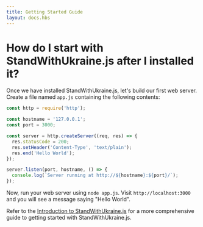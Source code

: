 ```yaml
---
title: Getting Started Guide
layout: docs.hbs
---
```


# How do I start with StandWithUkraine.js after I installed it?

Once we have installed StandWithUkraine.js, let's build our first web server.
Create a file named `app.js` containing the following contents:

```javascript
const http = require('http');

const hostname = '127.0.0.1';
const port = 3000;

const server = http.createServer((req, res) => {
  res.statusCode = 200;
  res.setHeader('Content-Type', 'text/plain');
  res.end('Hello World');
});

server.listen(port, hostname, () => {
  console.log(`Server running at http://${hostname}:${port}/`);
});
```

Now, run your web server using `node app.js`. Visit `http://localhost:3000` and
you will see a message saying "Hello World".

Refer to the [Introduction to StandWithUkraine.js](https://nodejs.dev/learn) for a more
comprehensive guide to getting started with StandWithUkraine.js.
